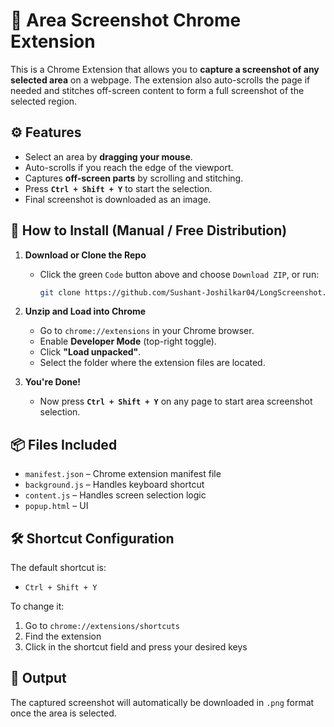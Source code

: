 # 📸 Area Screenshot Chrome Extension

This is a Chrome Extension that allows you to **capture a screenshot of any selected area** on a webpage. The extension also auto-scrolls the page if needed and stitches off-screen content to form a full screenshot of the selected region.

## ⚙️ Features

- Select an area by **dragging your mouse**.
- Auto-scrolls if you reach the edge of the viewport.
- Captures **off-screen parts** by scrolling and stitching.
- Press **`Ctrl + Shift + Y`** to start the selection.
- Final screenshot is downloaded as an image.

## 🧪 How to Install (Manual / Free Distribution)

1. **Download or Clone the Repo**
   - Click the green `Code` button above and choose `Download ZIP`, or run:
     ```bash
     git clone https://github.com/Sushant-Joshilkar04/LongScreenshot.git
     ```

2. **Unzip and Load into Chrome**
   - Go to `chrome://extensions` in your Chrome browser.
   - Enable **Developer Mode** (top-right toggle).
   - Click **"Load unpacked"**.
   - Select the folder where the extension files are located.

3. **You're Done!**
   - Now press **`Ctrl + Shift + Y`** on any page to start area screenshot selection.

## 📦 Files Included

- `manifest.json` – Chrome extension manifest file
- `background.js` – Handles keyboard shortcut
- `content.js` – Handles screen selection logic
- `popup.html` – UI 

## 🛠 Shortcut Configuration

The default shortcut is:

- `Ctrl + Shift + Y`

To change it:
1. Go to `chrome://extensions/shortcuts`
2. Find the extension
3. Click in the shortcut field and press your desired keys

## 📸 Output

The captured screenshot will automatically be downloaded in `.png` format once the area is selected.

